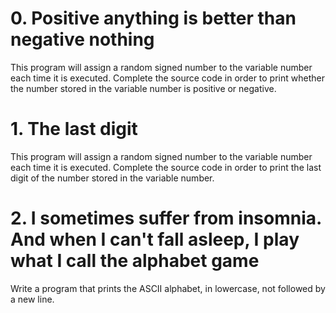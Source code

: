 # 0. Positive anything is better than negative nothing
This program will assign a random signed number to the variable number each time it is executed. Complete the source code in order to print whether the number stored in the variable number is positive or negative.

# 1. The last digit
This program will assign a random signed number to the variable number each time it is executed. Complete the source code in order to print the last digit of the number stored in the variable number.

# 2. I sometimes suffer from insomnia. And when I can't fall asleep, I play what I call the alphabet game
Write a program that prints the ASCII alphabet, in lowercase, not followed by a new line.


